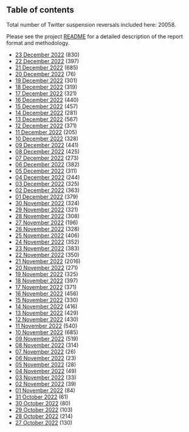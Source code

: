## Table of contents
Total number of Twitter suspension reversals included here: 20058.

Please see the project [README](https://github.com/travisbrown/unsuspensions) for a detailed description of the report format and methodology.
* [23 December 2022](2022-12-23/) (830)
* [22 December 2022](2022-12-22/) (397)
* [21 December 2022](2022-12-21/) (685)
* [20 December 2022](2022-12-20/) (76)
* [19 December 2022](2022-12-19/) (301)
* [18 December 2022](2022-12-18/) (319)
* [17 December 2022](2022-12-17/) (321)
* [16 December 2022](2022-12-16/) (440)
* [15 December 2022](2022-12-15/) (457)
* [14 December 2022](2022-12-14/) (281)
* [13 December 2022](2022-12-13/) (567)
* [12 December 2022](2022-12-12/) (371)
* [11 December 2022](2022-12-11/) (205)
* [10 December 2022](2022-12-10/) (328)
* [09 December 2022](2022-12-09/) (441)
* [08 December 2022](2022-12-08/) (425)
* [07 December 2022](2022-12-07/) (273)
* [06 December 2022](2022-12-06/) (382)
* [05 December 2022](2022-12-05/) (311)
* [04 December 2022](2022-12-04/) (244)
* [03 December 2022](2022-12-03/) (325)
* [02 December 2022](2022-12-02/) (363)
* [01 December 2022](2022-12-01/) (379)
* [30 November 2022](2022-11-30/) (324)
* [29 November 2022](2022-11-29/) (321)
* [28 November 2022](2022-11-28/) (308)
* [27 November 2022](2022-11-27/) (196)
* [26 November 2022](2022-11-26/) (328)
* [25 November 2022](2022-11-25/) (406)
* [24 November 2022](2022-11-24/) (352)
* [23 November 2022](2022-11-23/) (383)
* [22 November 2022](2022-11-22/) (350)
* [21 November 2022](2022-11-21/) (2016)
* [20 November 2022](2022-11-20/) (271)
* [19 November 2022](2022-11-19/) (325)
* [18 November 2022](2022-11-18/) (397)
* [17 November 2022](2022-11-17/) (371)
* [16 November 2022](2022-11-16/) (456)
* [15 November 2022](2022-11-15/) (330)
* [14 November 2022](2022-11-14/) (416)
* [13 November 2022](2022-11-13/) (429)
* [12 November 2022](2022-11-12/) (430)
* [11 November 2022](2022-11-11/) (540)
* [10 November 2022](2022-11-10/) (685)
* [09 November 2022](2022-11-09/) (519)
* [08 November 2022](2022-11-08/) (314)
* [07 November 2022](2022-11-07/) (26)
* [06 November 2022](2022-11-06/) (23)
* [05 November 2022](2022-11-05/) (28)
* [04 November 2022](2022-11-04/) (49)
* [03 November 2022](2022-11-03/) (33)
* [02 November 2022](2022-11-02/) (39)
* [01 November 2022](2022-11-01/) (84)
* [31 October 2022](2022-10-31/) (61)
* [30 October 2022](2022-10-30/) (80)
* [29 October 2022](2022-10-29/) (103)
* [28 October 2022](2022-10-28/) (214)
* [27 October 2022](2022-10-27/) (130)

